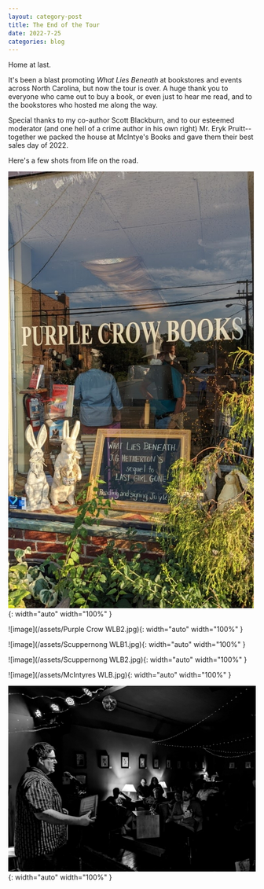 ```yaml
---
layout: category-post
title: The End of the Tour
date: 2022-7-25
categories: blog
---
```


Home at last.

It's been a blast promoting *What Lies Beneath* at bookstores and events across North Carolina, but now the tour is over. A huge thank you to everyone who came out to buy a book, or even just to hear me read, and to the bookstores who hosted me along the way.

Special thanks to my co-author Scott Blackburn, and to our esteemed moderator (and one hell of a crime author in his own right) Mr. Eryk Pruitt--together we packed the house at McIntye's Books and gave them their best sales day of 2022.

Here's a few shots from life on the road.

![image](/assets/purple-crow-reading.jpg){: width="auto" width="100%" }

![image](/assets/Purple Crow WLB2.jpg){: width="auto" width="100%" }

![image](/assets/Scuppernong WLB1.jpg){: width="auto" width="100%" }

![image](/assets/Scuppernong WLB2.jpg){: width="auto" width="100%" }

![image](/assets/McIntyres WLB.jpg){: width="auto" width="100%" }

![image](/assets/noir-at-the-bar-july-2022.jpg){: width="auto" width="100%" }
